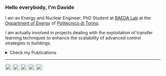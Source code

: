 
### Hello everybody, I'm Davide


I am an Energy and Nuclear Engineer, PhD Student at [BAEDA Lab](https://www.baeda.polito.it/) at the [Department of Energy](https://www.denerg.polito.it/) of [Politecnico di Torino](https://www.polito.it/). 

I am actually involved in projects dealing with the exploitation of transfer learning techniques to enhance the scalability of advanced control strategies in buildings.

<details>
  <summary>Check my Publications</summary>
  <br>
JOURNAL PUBLICATIONS:
Coraci, D.; Brandi, S.; Hong, T.; Capozzoli, A. An innovative heterogeneous transfer learning framework to enhance the scalability of deep reinforcement learning controllers in buildings with 
integrated energy systems. Accepted for publication in Building Simulation (2024).

Coraci, D.; Brandi, S.; Capozzoli, A. Effective pre-training of a deep reinforcement learning agent by means of long short-term memory models for thermal energy management in buildings. 
Energy Conversion and Management, 291, 117303 (2023). https://doi.org/10.1016/j.enconman.2023.117303.

Coraci, D.; Brandi, S.; Hong, T.; Capozzoli, A. Online transfer learning strategy for enhancing the scalability and deployment of deep reinforcement learning control in smart buildings. 
Applied Energy, 333, 120598 (2023). https://doi.org/10.1016/j.apenergy.2022.120598.

Deltetto, D.; Coraci, D.; Pinto, G.; Piscitelli, M.S.; Capozzoli, A. Exploring the Potentialities of Deep Reinforcement Learning for Incentive-Based Demand Response in a Cluster of Small Commercial Buildings. 
Energies, 14, 2933 (2021). https://doi.org/10.3390/en14102933.

Coraci, D.; Brandi, S.; Piscitelli, M.S.; Capozzoli, A. Online Implementation of a Soft Actor-Critic Agent to Enhance Indoor Temperature Control and Energy Efficiency in Buildings. Energies, 14, 997 (2021). 
https://doi.org/10.3390/en14040997.

CONFERENCES PUBLICATIONS:
Silvestri, A.; Coraci, D.; Wu, D.; Borkowski, E; Schlueter, A. Comparison of two deep reinforcement learning algorithms towards an optimal policy for smart building thermal control. Journal of Physics: 
Conference Series (CISBAT 23), vol 2600, 7, 072011 (2023). https://dx.doi.org/10.1088/1742-6596/2600/7/072011

Coraci, D.; Brandi, S.; Capozzoli, A. Effective pre-training of a Deep Reinforcement Learning agent by means of Long Short-Term Memory models for thermal energy management in buildings. In: 17th Conference on 
Sustainable Development of Energy, Water and Environment Systems (SDEWES) (2022).

Brandi, S.; Coraci, D.; Borello, D.; Capozzoli, A. Energy Management of a Residential Heating System Through Deep Reinforcement Learning. In: Littlewood, J.R., Howlett, R.J., Jain, L.C. (eds) Sustainability in Energy and Buildings 2021. 
Smart Innovation, Systems and Technologies, vol 263 (2022) Springer, Singapore. https://doi.org/10.1007/978-981-16-6269-0_28
   <br>
</details>


<hr>

[<img align="left" alt="Davide Coraci | Github" width="22px" src="https://cdn.jsdelivr.net/npm/simple-icons@v3/icons/github.svg" />][github]
[<img align="left" alt="Davide Coraci | LinkedIn" width="22px" src="https://cdn.jsdelivr.net/npm/simple-icons@v3/icons/linkedin.svg" />][linkedin]
[<img align="left" alt="Davide Coraci | Research Gate" width="22px" src="https://cdn.jsdelivr.net/npm/simple-icons@v3/icons/researchgate.svg" />][researchgate]
[<img align="left" alt="Davide Coraci | Google Scholar" width="22px" src="https://cdn.jsdelivr.net/npm/simple-icons@v3/icons/googlescholar.svg" />][googlescholar]
[<img align="left" alt="Davide Coraci | Gmail" width="22px" src="https://cdn.jsdelivr.net/npm/simple-icons@v3/icons/gmail.svg" />][gmail]


[googlescholar]: https://scholar.google.com/citations?user=GvuNb0UAAAAJ&hl=it
[gmail]: mailto:coracidavide96@gmail.com
[github]: https://github.com/davidecoraci
[linkedin]: https://www.linkedin.com/in/davide-coraci-729177153/
[researchgate]: https://www.researchgate.net/profile/Davide-Coraci

